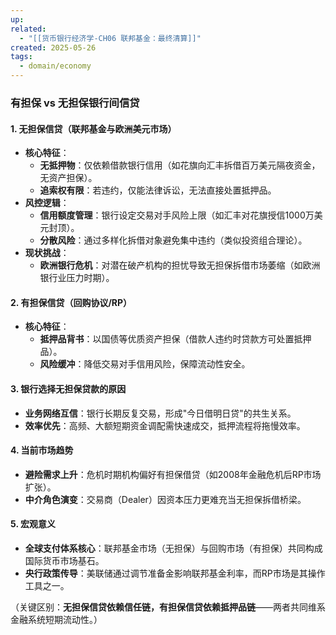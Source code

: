 ```yaml
---
up: 
related:
  - "[[货币银行经济学-CH06 联邦基金：最终清算]]"
created: 2025-05-26
tags:
  - domain/economy
---
```

### **有担保 vs 无担保银行间信贷**

#### **1. 无担保信贷（联邦基金与欧洲美元市场）**

- **核心特征**：
  - **无抵押物**：仅依赖借款银行信用（如花旗向汇丰拆借百万美元隔夜资金，无资产担保）。
  - **追索权有限**：若违约，仅能法律诉讼，无法直接处置抵押品。
- **风控逻辑**：
  - **信用额度管理**：银行设定交易对手风险上限（如汇丰对花旗授信1000万美元封顶）。
  - **分散风险**：通过多样化拆借对象避免集中违约（类似投资组合理论）。
- **现状挑战**：
  - **欧洲银行危机**：对潜在破产机构的担忧导致无担保拆借市场萎缩（如欧洲银行业压力时期）。

#### **2. 有担保信贷（回购协议/RP）**

- **核心特征**：
  - **抵押品背书**：以国债等优质资产担保（借款人违约时贷款方可处置抵押品）。
  - **风险缓冲**：降低交易对手信用风险，保障流动性安全。

#### **3. 银行选择无担保贷款的原因**
- **业务网络互信**：银行长期反复交易，形成"今日借明日贷"的共生关系。
- **效率优先**：高频、大额短期资金调配需快速成交，抵押流程将拖慢效率。

#### **4. 当前市场趋势**
- **避险需求上升**：危机时期机构偏好有担保借贷（如2008年金融危机后RP市场扩张）。
- **中介角色演变**：交易商（Dealer）因资本压力更难充当无担保拆借桥梁。

#### **5. 宏观意义**
- **全球支付体系核心**：联邦基金市场（无担保）与回购市场（有担保）共同构成国际货币市场基石。
- **央行政策传导**：美联储通过调节准备金影响联邦基金利率，而RP市场是其操作工具之一。

（关键区别：**无担保信贷依赖信任链，有担保信贷依赖抵押品链**——两者共同维系金融系统短期流动性。）